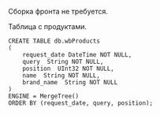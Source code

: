 
Сборка фронта не требуется.

Таблица с продуктами.
```Clickhouse
CREATE TABLE db.wbProducts
(
    request_date DateTime NOT NULL,
    query  String NOT NULL,
    position  UInt32 NOT NULL,
    name  String NOT NULL,
    brand_name  String NOT NULL
)
ENGINE = MergeTree()
ORDER BY (request_date, query, position);
```
